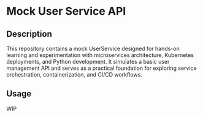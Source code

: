# Mock User Service API

## Description
This repository contains a mock UserService designed for hands-on learning and experimentation with microservices architecture, Kubernetes deployments, and Python development. It simulates a basic user management API and serves as a practical foundation for exploring service orchestration, containerization, and CI/CD workflows.

## Usage
WIP
